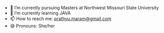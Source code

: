 - 🔭 I’m currently pursuing Masters at Northwest Missouri State University
- 🌱 I’m currently learning JAVA 
- 📫 How to reach me: prathyu.maram@gmail.com
- 😄 Pronouns: She/her
